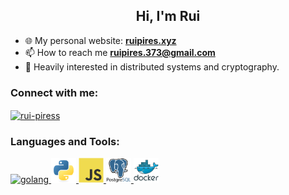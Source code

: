 <h2 align="center">Hi, I'm Rui</h1>

- 🌐 My personal website: **[ruipires.xyz](https://ruipires.xyz)**
- 📫 How to reach me **ruipires.373@gmail.com**
- 🔐 Heavily interested in distributed systems and cryptography.

<h3 align="left">Connect with me:</h3>
<p align="left">
<a href="https://linkedin.com/in/rui-piress" target="blank"><img align="center" src="https://raw.githubusercontent.com/rahuldkjain/github-profile-readme-generator/master/src/images/icons/Social/linked-in-alt.svg" alt="rui-piress" height="30" width="40" /></a>
</p>
<h3 align="left">Languages and Tools:</h3>
<p align="left"> <a href="https://go.dev/" target="_blank" rel="noreferrer"> <img src="https://user-images.githubusercontent.com/3613230/41752586-476b0b24-7596-11e8-95fe-8fd3faa21e8a.png" alt="golang" width="40" height="40"/> </a>  </a> <a href="https://www.python.org" target="_blank" rel="noreferrer"> <img src="https://raw.githubusercontent.com/devicons/devicon/master/icons/python/python-original.svg" alt="python" width="40" height="40"/> </a> </a> <a href="https://developer.mozilla.org/en-US/docs/Web/JavaScript" target="_blank" rel="noreferrer"> <img src="https://raw.githubusercontent.com/devicons/devicon/master/icons/javascript/javascript-original.svg" alt="javascript" width="40" height="40"/> </a> <a href="https://www.sqlite.org/" target="_blank" rel="noreferrer"> <a href="https://www.postgresql.org" target="_blank" rel="noreferrer"> <img src="https://raw.githubusercontent.com/devicons/devicon/master/icons/postgresql/postgresql-original-wordmark.svg" alt="postgresql" width="40" height="40"/> </a> <a href="https://www.docker.com/" target="_blank" rel="noreferrer"> <img src="https://raw.githubusercontent.com/devicons/devicon/master/icons/docker/docker-original-wordmark.svg" alt="docker" width="40" height="40"/> 

